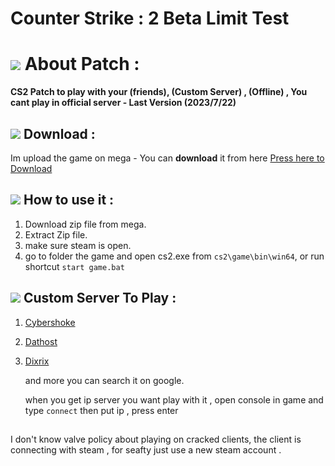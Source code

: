 # Counter Strike : 2 Beta Limit Test


# ![](https://img.icons8.com/?size=60&id=yWtH78otokhy&format=svg) About Patch :
**CS2 Patch to play with your  **(friends)**, **(Custom Server)** , **(Offline)** , You cant play in official server - Last Version (2023/7/22)**
## ![](https://img.icons8.com/?size=60&id=m2rAYiXkqccX&format=svg) Download :
Im upload the game on mega - You can **download** it from here [Press here to Download](https://mega.nz/file/wsFgUTQb#dxGMgMmNOuLxEm02k731WNTvQX6DVG-NfrAu535_QVQ)

## ![](https://img.icons8.com/?size=60&id=qQWURf13xigk&format=svg) How to use it :

1. Download zip file from mega.
2. Extract Zip file.
3. make sure steam is open.
4. go to folder the game and open cs2.exe from ``cs2\game\bin\win64``, or run shortcut ``start game.bat``

## ![](https://img.icons8.com/?size=60&id=AgiWBf89rthv&format=svg) Custom Server To Play :

1. [Cybershoke](https://cybershoke.net/cs2)
2. [Dathost](https://dathost.net/cs2-public-servers)
3. [Dixrix](https://dixrix.net/cs2)

     and more you can search it on google.
   
    when you get ip server you want play with it , open console in game and type ``connect`` then put ip , press enter
##
I don't know valve policy about playing on cracked clients, the client is connecting with steam , for seafty just use a new steam account .
